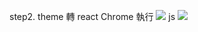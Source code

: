 step2.
theme 轉 react
Chrome 執行
![](https://i.imgur.com/i0wbNOu.png)
js
![](https://i.imgur.com/G6KxQLK.png)
